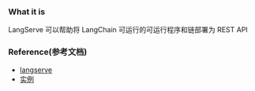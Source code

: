 ### What it is
LangServe 可以帮助将 LangChain 可运行的可运行程序和链部署为 REST API








### Reference(参考文档)

* [langserve](https://python.langchain.com/docs/langserve)
* [实例](https://github.com/langchain-ai/langchain/blob/master/templates/README.md)

